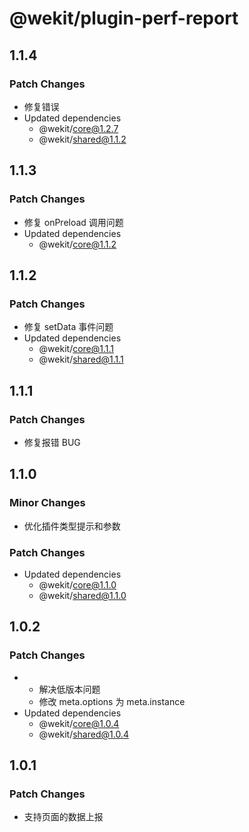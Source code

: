 # @wekit/plugin-perf-report

## 1.1.4

### Patch Changes

- 修复错误
- Updated dependencies
  - @wekit/core@1.2.7
  - @wekit/shared@1.1.2

## 1.1.3

### Patch Changes

- 修复 onPreload 调用问题
- Updated dependencies
  - @wekit/core@1.1.2

## 1.1.2

### Patch Changes

- 修复 setData 事件问题
- Updated dependencies
  - @wekit/core@1.1.1
  - @wekit/shared@1.1.1

## 1.1.1

### Patch Changes

- 修复报错 BUG

## 1.1.0

### Minor Changes

- 优化插件类型提示和参数

### Patch Changes

- Updated dependencies
  - @wekit/core@1.1.0
  - @wekit/shared@1.1.0

## 1.0.2

### Patch Changes

- - 解决低版本问题
  - 修改 meta.options 为 meta.instance
- Updated dependencies
  - @wekit/core@1.0.4
  - @wekit/shared@1.0.4

## 1.0.1

### Patch Changes

- 支持页面的数据上报
